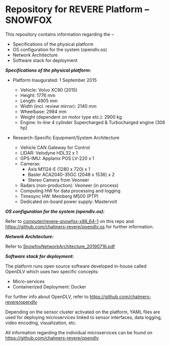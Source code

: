 # Repository for REVERE Platform – SNOWFOX
This repository contains information regarding the –

-	Specifications of the physical platform
-	OS configuration for the system (opendlv.os)
-	Network Architecture
- Software stack for deployment 

***Specifications of the physical platform:***
- Platform Inaugurated: 1 September 2015
	- Vehicle: Volvo XC90 (2015)
	- Height: 1776 mm
	- Length: 4905 mm
	- Width (incl. review mirror): 2140 mm
	- Wheelbase: 2984 mm
	- Weight (dependent on motor type etc.): 2900 kg
	- Engine: In-line 4 cylinder Supercharged & Turbocharged engine (306 hp)

- Research-Specific Equipment/System Architecture
	- Vehicle CAN Gateway for Control
	- LIDAR: Velodyne HDL32 x 1
	- GPS-IMU: Applanix POS LV-220 x 1
	- Cameras:
		- Axis M1124-E (1280 x 720) x 1
		- Basler ACA2040-35GC (2048 x 1536) x 2
		- Stereo Camera from Veoneer
	- Radars (non-production): Veoneer (in process)
	- Computing HW for data processing and logging
	- Timesync HW: Meinberg M500 (PTP)
	- Dedicated on-board power supply: Mastervolt

***OS configuration for the system (opendlv.os):***

Refer to [computer/revere-snowfox-x86_64-1](https://github.com/chalmers-revere/opendlv-platform-snowfox/tree/master/computer/revere-snowfox-x86_64-1) on this repo and https://github.com/chalmers-revere/opendlv.os for further information.

***Network Architecture:***

Refer to [SnowfoxNetworkArchitecture_20190716.pdf](https://github.com/chalmers-revere/opendlv-platform-snowfox/blob/master/SnowfoxNetworkArchitecture_20190716.pdf)

***Software stack for deployment:***

The platform runs open source software developed in-house called OpenDLV which uses two specific concepts:

- Micro-services
- Containerized Deployment: Docker

For further info about OpenDLV, refer to https://github.com/chalmers-revere/opendlv

Depending on the sensor cluster activated on the platform, YAML files are used for deploying microservices linked to sensor interfaces, data logging, video encoding, visualization, etc.

All information regarding the individual microservices can be found on https://github.com/chalmers-revere/opendlv.

